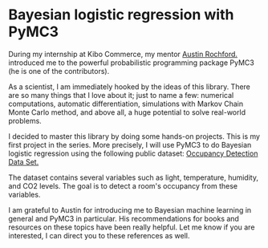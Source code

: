 # Bayesian logistic regression with PyMC3
During my internship at Kibo Commerce, my mentor <a href="https://austinrochford.com/"> Austin Rochford. </a>
introduced me to the powerful probabilistic programming package PyMC3 (he is one of the contributors). 

As a scientist, I am immediately hooked by the ideas of this library. There are so many things that I love about it; just to name a few: numerical computations, automatic differentiation, simulations with Markov Chain Monte Carlo method, and above all, a huge potential to solve real-world problems. 

I decided to master this library by doing some hands-on projects. This is my first project in the series. More precisely, I will use PyMC3 to do Bayesian logistic regression using the following public dataset: 
<a href="https://archive.ics.uci.edu/ml/datasets/Occupancy+Detection+"> Occupancy Detection Data Set. </a>

The dataset contains several variables such as light, temperature, humidity, and CO2 levels. The goal is to detect a room's occupancy from these variables.

I am grateful to Austin for introducing me to Bayesian machine learning in general and PyMC3 in particular. His recommendations for books and resources on these topics have been really helpful. Let me know if you are interested, I can direct you to these references as well. 
